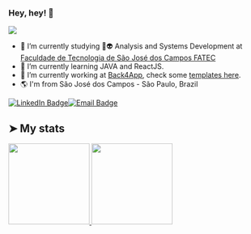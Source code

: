 ### Hey, hey! 👋

<!--
**charles-ramos/charles-ramos** is a ✨ _special_ ✨ repository because its `README.md` (this file) appears on your GitHub profile.

Here are some ideas to get you started:

- 🔭 I’m currently working on ...
- 🌱 I’m currently learning ...
- 👯 I’m looking to collaborate on ...
- 🤔 I’m looking for help with ...
- 💬 Ask me about ...
- 📫 How to reach me: ...
- 😄 Pronouns: ...
- ⚡ Fun fact: ...
-->

![](https://komarev.com/ghpvc/?username=charles-ramos)

- :school: I’m currently studying 📏👽 Analysis and Systems Development at [Faculdade de Tecnologia de São José dos Campos FATEC](http://fatecsjc-prd.azurewebsites.net/)
- 🌱 I’m currently learning JAVA and ReactJS.
- 🔭 I’m currently working at [Back4App](https://github.com/back4app), check some [templates here](https://github.com/templates-back4app).
- :earth_americas: I'm from São José dos Campos - São Paulo, Brazil


[![LinkedIn Badge](https://img.shields.io/badge/charles-ramos-blue?style=for-the-badge&logo=Linkedin&logoColor=white&link=https://www.linkedin.com/in/charlesframos/)](https://www.linkedin.com/in/charlesframos/)[![Email Badge](https://img.shields.io/badge/contact-charles.ferreira.ramos@gmail.com-red?style=for-the-badge&link=https://www.linkedin.com/in/charlesframos/)](https://www.linkedin.com/in/charlesframos/)

## ➤ My stats

<a href="https://github.com/charles-ramos">
  <img height="160em" src="https://github-readme-stats.vercel.app/api?username=charles-ramos&count_private=true&show_icons=true&theme=dracula" />
  <img height="160em" src="https://github-readme-stats.vercel.app/api/top-langs/?username=charles-ramos&layout=compact&theme=dracula" />
</a>
